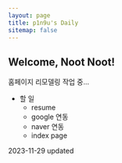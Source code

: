 ```yaml
---
layout: page
title: p1n9u's Daily
sitemap: false
---
```


## Welcome, Noot Noot!

홈페이지 리모델링 작업 중... <br>

- 할 일
    - resume
    - google 연동
    - naver 연동
    - index page

2023-11-29 updated